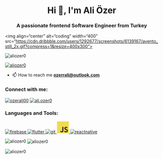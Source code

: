 <h1 align="center">Hi 👋, I'm Ali Özer</h1>
<h3 align="center">A passionate frontend Software Engineer from Turkey</h3>

<img align=“center” alt=“coding” width=“400” src=“https://cdn.dribbble.com/users/1292677/screenshots/6139167/avento_still_2x.gif?compress=1&resize=400x300”>

<p align="left"> <img src="https://komarev.com/ghpvc/?username=aliozer0&label=Profile%20views&color=0e75b6&style=flat" alt="aliozer0" /> </p>

<p align="left"> <a href="https://github.com/ryo-ma/github-profile-trophy"><img src="https://github-profile-trophy.vercel.app/?username=aliozer0" alt="aliozer0" /></a> </p>

- 📫 How to reach me **ozerrali@outlook.com**

<h3 align="left">Connect with me:</h3>
<p align="left">
<a href="https://linkedin.com/in/ozerali00" target="blank"><img align="center" src="https://raw.githubusercontent.com/rahuldkjain/github-profile-readme-generator/master/src/images/icons/Social/linked-in-alt.svg" alt="ozerali00" height="30" width="40" /></a>
<a href="https://instagram.com/ali.ozer0" target="blank"><img align="center" src="https://raw.githubusercontent.com/rahuldkjain/github-profile-readme-generator/master/src/images/icons/Social/instagram.svg" alt="ali.ozer0" height="30" width="40" /></a>
</p>

<h3 align="left">Languages and Tools:</h3>
<p align="left"> <a href="https://firebase.google.com/" target="_blank" rel="noreferrer"> <img src="https://www.vectorlogo.zone/logos/firebase/firebase-icon.svg" alt="firebase" width="40" height="40"/> </a> <a href="https://flutter.dev" target="_blank" rel="noreferrer"> <img src="https://www.vectorlogo.zone/logos/flutterio/flutterio-icon.svg" alt="flutter" width="40" height="40"/> </a> <a href="https://git-scm.com/" target="_blank" rel="noreferrer"> <img src="https://www.vectorlogo.zone/logos/git-scm/git-scm-icon.svg" alt="git" width="40" height="40"/> </a> <a href="https://developer.mozilla.org/en-US/docs/Web/JavaScript" target="_blank" rel="noreferrer"> <img src="https://raw.githubusercontent.com/devicons/devicon/master/icons/javascript/javascript-original.svg" alt="javascript" width="40" height="40"/> </a> <a href="https://reactnative.dev/" target="_blank" rel="noreferrer"> <img src="https://reactnative.dev/img/header_logo.svg" alt="reactnative" width="40" height="40"/> </a> </p>

<p><img align="left" src="https://github-readme-stats.vercel.app/api/top-langs?username=aliozer0&show_icons=true&locale=en&layout=compact" alt="aliozer0" /></p>

<p>&nbsp;<img align="center" src="https://github-readme-stats.vercel.app/api?username=aliozer0&show_icons=true&locale=en" alt="aliozer0" /></p>

<p><img align="center" src="https://github-readme-streak-stats.herokuapp.com/?user=aliozer0&" alt="aliozer0" /></p>
